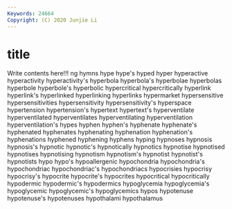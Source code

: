 ```yaml
---
Keywords: 24664
Copyright: (C) 2020 Junjie Li
---
```


# title

Write contents here!!!
ng 
hymns
hype 
hype's 
hyped 
hyper 
hyperactive 
hyperactivity 
hyperactivity's 
hyperbola 
hyperbola's 
hyperbolae
hyperbolas 
hyperbole 
hyperbole's 
hyperbolic 
hypercritical 
hypercritically 
hyperlink 
hyperlink's 
hyperlinked 
hyperlinking
hyperlinks 
hypermarket 
hypersensitive 
hypersensitivities 
hypersensitivity 
hypersensitivity's 
hyperspace 
hypertension 
hypertension's 
hypertext
hypertext's 
hyperventilate 
hyperventilated 
hyperventilates 
hyperventilating 
hyperventilation 
hyperventilation's 
hypes 
hyphen 
hyphen's
hyphenate 
hyphenate's 
hyphenated 
hyphenates 
hyphenating 
hyphenation 
hyphenation's 
hyphenations 
hyphened 
hyphening
hyphens 
hyping 
hypnoses 
hypnosis 
hypnosis's 
hypnotic 
hypnotic's 
hypnotically 
hypnotics 
hypnotise
hypnotised 
hypnotises 
hypnotising 
hypnotism 
hypnotism's 
hypnotist 
hypnotist's 
hypnotists 
hypo 
hypo's
hypoallergenic 
hypochondria 
hypochondria's 
hypochondriac 
hypochondriac's 
hypochondriacs 
hypocrisies 
hypocrisy 
hypocrisy's 
hypocrite
hypocrite's 
hypocrites 
hypocritical 
hypocritically 
hypodermic 
hypodermic's 
hypodermics 
hypoglycemia 
hypoglycemia's 
hypoglycemic
hypoglycemic's 
hypoglycemics 
hypos 
hypotenuse 
hypotenuse's 
hypotenuses 
hypothalami 
hypothalamus 
